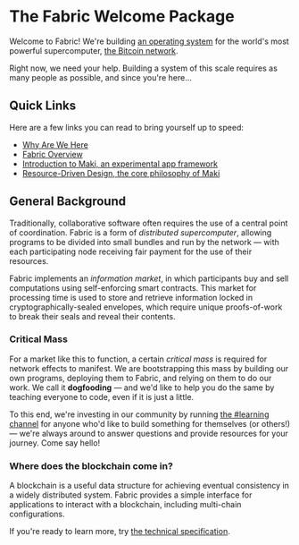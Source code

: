 # The Fabric Welcome Package
Welcome to Fabric!  We're building [an operating system][operating-system] for
the world's most powerful supercomputer, [the Bitcoin network][bitcoin-network].

Right now, we need your help.  Building a system of this scale requires as many
people as possible, and since you're here...

## Quick Links
Here are a few links you can read to bring yourself up to speed:

- [Why Are We Here][why-are-we-here]
- [Fabric Overview][fabric-overview]
- [Introduction to Maki, an experimental app framework][maki-intro]
- [Resource-Driven Design, the core philosophy of Maki][resources]

## General Background
Traditionally, collaborative software often requires the use of a central point
of coordination.  Fabric is a form of _distributed supercomputer_, allowing
programs to be divided into small bundles and run by the network — with each
participating node receiving fair payment for the use of their resources.

Fabric implements an _information market_, in which participants buy and sell
computations using self-enforcing smart contracts.  This market for processing
time is used to store and retrieve information locked in
cryptographically-sealed envelopes, which require unique proofs-of-work to
break their seals and reveal their contents.

### Critical Mass
For a market like this to function, a certain _critical mass_ is required for
network effects to manifest.  We are bootstrapping this mass by building our own
programs, deploying them to Fabric, and relying on them to do our work.  We call
it **dogfooding** — and we'd like to help you do the same by teaching everyone
to code, even if it is just a little.

To this end, we're investing in our community by
running [the #learning channel][learning] for anyone who'd like to build
something for themselves (or others!) — we're always around to answer questions
and provide resources for your journey.  Come say hello!

### Where does the blockchain come in?
A blockchain is a useful data structure for achieving eventual consistency in a
widely distributed system.  Fabric provides a simple interface for applications
to interact with a blockchain, including multi-chain configurations.

If you're ready to learn more, try [the technical specification][specification].

[bitcoin-network]: https://bitcoin.org
[operating-system]: https://fabric.pub
[why-are-we-here]: https://docs.maki.io/source/snippets/why-are-we-here.html
[fabric-overview]: https://docs.maki.io/source/snippets/fabric-overview.html
[maki-intro]: https://next.maki.io/guides/what-is-maki
[resources]: https://maki.io/docs/resources
[institute]: http://nakamotoinstitute.org/mempool/proof-that-proof-of-work-is-the-only-solution-to-the-byzantine-generals-problem/
[product]: https://maki.io/topic/product
[learning]: https://maki.io/topic/learning
[specification]: snippets/specification.md
